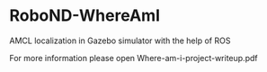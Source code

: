 # RoboND-WhereAmI
 AMCL localization in Gazebo simulator with the help of ROS

 For more information please open Where-am-i-project-writeup.pdf